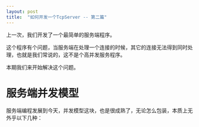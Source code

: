 ```yaml
---
layout: post
title:  "如何开发一个TcpServer -- 第二篇"
---
```


上一次，我们开发了一个最简单的服务端程序。

这个程序有个问题，当服务端在处理一个连接的时候，其它的连接无法得到同时处理，也就是我们常说的，这不是个高并发服务程序。

本期我们来开始解决这个问题。

# 服务端并发模型

服务端编程发展到今天，并发模型这块，也是很成熟了，无论怎么包装，本质上无外乎以下几种：
